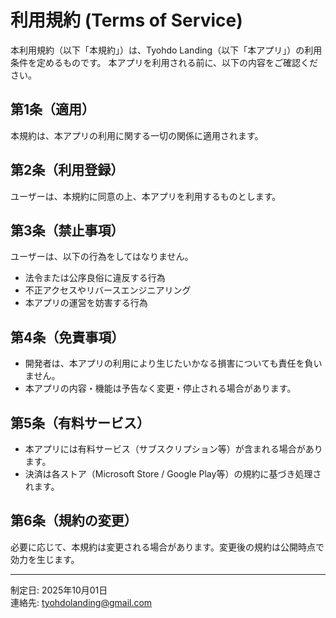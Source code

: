 # 利用規約 (Terms of Service)

本利用規約（以下「本規約」）は、Tyohdo Landing（以下「本アプリ」）の利用条件を定めるものです。
本アプリを利用される前に、以下の内容をご確認ください。

## 第1条（適用）
本規約は、本アプリの利用に関する一切の関係に適用されます。

## 第2条（利用登録）
ユーザーは、本規約に同意の上、本アプリを利用するものとします。

## 第3条（禁止事項）
ユーザーは、以下の行為をしてはなりません。
- 法令または公序良俗に違反する行為
- 不正アクセスやリバースエンジニアリング
- 本アプリの運営を妨害する行為

## 第4条（免責事項）
- 開発者は、本アプリの利用により生じたいかなる損害についても責任を負いません。
- 本アプリの内容・機能は予告なく変更・停止される場合があります。

## 第5条（有料サービス）
- 本アプリには有料サービス（サブスクリプション等）が含まれる場合があります。
- 決済は各ストア（Microsoft Store / Google Play等）の規約に基づき処理されます。

## 第6条（規約の変更）
必要に応じて、本規約は変更される場合があります。変更後の規約は公開時点で効力を生じます。

---

制定日: 2025年10月01日  
連絡先: [tyohdolanding@gmail.com](mailto:tyohdolanding@gmail.com)

